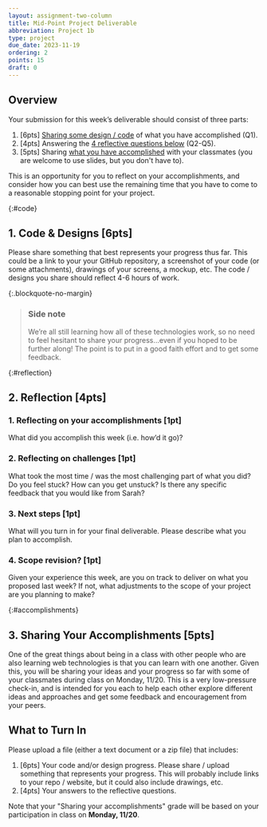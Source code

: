 ```yaml
---
layout: assignment-two-column
title: Mid-Point Project Deliverable
abbreviation: Project 1b
type: project
due_date: 2023-11-19
ordering: 2
points: 15
draft: 0
---
```



## Overview
Your submission for this week’s deliverable should consist of three parts:

1. [6pts] [Sharing some design / code](#code) of what you have accomplished (Q1).
2. [4pts] Answering the [4 reflective questions below](#reflection) (Q2-Q5).
3. [5pts] Sharing [what you have accomplished](#accomplishments) with your classmates (you are welcome to use slides, but you don't have to).

This is an opportunity for you to reflect on your accomplishments, and consider how you can best use the remaining time that you have to come to a reasonable stopping point for your project.

{:#code}
## 1. Code & Designs [6pts]
Please share something that best represents your progress thus far. This could be a link to your your GitHub repository, a screenshot of your code (or some attachments), drawings of your screens, a mockup, etc. The code / designs you share should reflect 4-6 hours of work.

{:.blockquote-no-margin}
> ### Side note
> We’re all still learning how all of these technologies work, so no need to feel hesitant to share your progress…even if you hoped to be further along! The point is to put in a good faith effort and to get some feedback.

{:#reflection}
## 2. Reflection [4pts]
### 1. Reflecting on your accomplishments [1pt]
What did you accomplish this week (i.e. how’d it go)?

### 2. Reflecting on challenges [1pt]
What took the most time / was the most challenging part of what you did? Do you feel stuck? How can you get unstuck? Is there any specific feedback that you would like from Sarah?

### 3. Next steps [1pt]
What will you turn in for your final deliverable. Please describe what you plan to accomplish.

### 4. Scope revision? [1pt]
Given your experience this week, are you on track to deliver on what you proposed last week? If not, what adjustments to the scope of your project are you planning to make?


{:#accomplishments}
## 3. Sharing Your Accomplishments [5pts]
One of the great things about being in a class with other people who are also learning web technologies is that you can learn with one another. Given this, you will be sharing your ideas and your progress so far with some of your classmates during class on Monday, 11/20. This is a very low-pressure check-in, and is intended for you each to help each other explore different ideas and approaches and get some feedback and encouragement from your peers.

## What to Turn In
Please upload a file (either a text document or a zip file) that includes:

1. [6pts] Your code and/or design progress. Please share / upload something that represents your progress. This will probably include links to your repo / website, but it could also include drawings, etc. 
1. [4pts] Your answers to the reflective questions.

Note that your "Sharing your accomplishments" grade will be based on your participation in class on **Monday, 11/20**.

